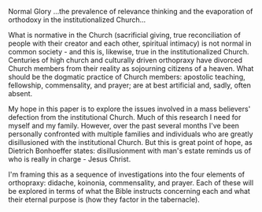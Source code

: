 Normal Glory
...the prevalence of relevance thinking and the evaporation of orthodoxyin the institutionalized Church...


What is normative in the Church (sacrificial giving, true reconciliation of people with their creator and each other, spiritual intimacy) is not normal in common society - and this is, likewise, true in the institutionalized Church.
Centuries of high church and culturally driven orthopraxy have divorced Church members from their reality as sojourning citizens of a heaven.
What should be the dogmatic practice of Church members: apostolic teaching, fellowship, commensality, and prayer; are at best artificial and, sadly, often absent.

My hope in this paper is to explore the issues involved in a mass believers' defection from the institutional Church.
Much of this research I need for myself and my family.
However, over the past several months I've been personally confronted with multiple families and individuals who are greatly disillusioned with the institutional Church.
But this is great point of hope, as Dietrich Bonhoeffer states: disillusionment with man's estate reminds us of who is really in charge - Jesus Christ.

I'm framing this as a sequence of investigations into the four elements of orthopraxy: didache, koinonia, commensality, and prayer.
Each of these will be explored in terms of what the Bible instructs concerning each and what their eternal purpose is (how they factor in the tabernacle).
